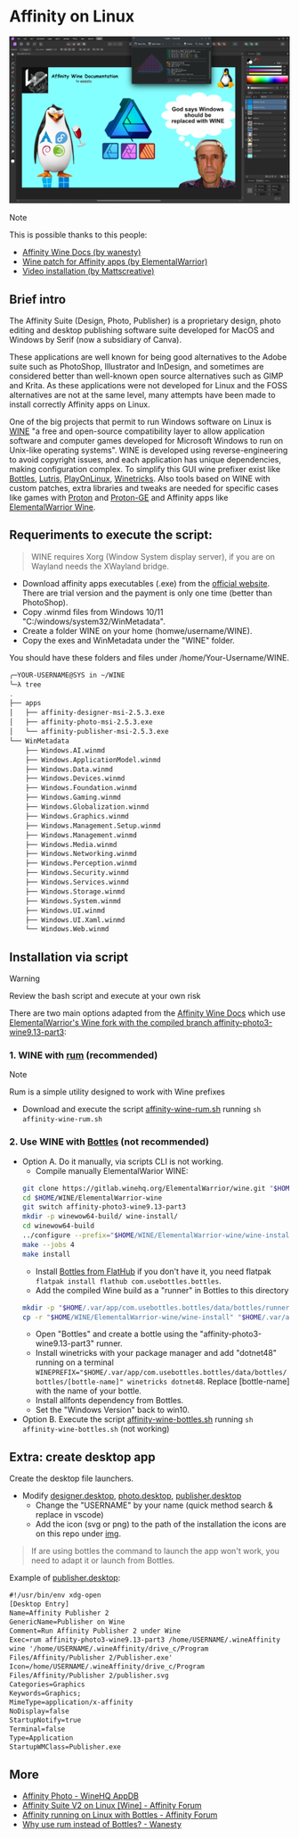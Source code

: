 # Affinity on Linux

![GOD_OF_WINE](./img/affinity-god-of-wine.png)

> [!NOTE]
> This is possible thanks to this people:
- [Affinity Wine Docs (by wanesty)](https://affinity.liz.pet/)
- [Wine patch for Affinity apps (by ElementalWarrior)](https://gitlab.winehq.org/ElementalWarrior/wine/-/commits/affinity-photo3-wine9.13-part3)
- [Video installation (by Mattscreative)](https://www.youtube.com/watch?v=0gB4TdIXCOo)


## Brief intro

The Affinity Suite (Design, Photo, Publisher) is a proprietary design, photo editing and desktop publishing software suite developed for MacOS and Windows by Serif (now a subsidiary of Canva).

These applications are well known for being good alternatives to the Adobe suite such as PhotoShop, Illustrator and InDesign, and sometimes are considered better than well-known open source alternatives such as GIMP and Krita. As these applications were not developed for Linux and the FOSS alternatives are not at the same level, many attempts have been made to install correctly Affinity apps on Linux.

One of the big projects that permit to run Windows software on Linux is [WINE](https://en.wikipedia.org/wiki/Wine_(software)) "a free and open-source compatibility layer to allow application software and computer games developed for Microsoft Windows to run on Unix-like operating systems". WINE is developed using reverse-engineering to avoid copyright issues, and each application has unique dependencies, making configuration complex. To simplify this GUI wine prefixer exist like [Bottles](https://usebottles.com/), [Lutris](https://lutris.net/), [PlayOnLinux](https://www.playonlinux.com/en/), [Winetricks](https://github.com/Winetricks/winetricks). Also tools based on WINE with custom patches, extra libraries and tweaks are needed for specific cases like games with [Proton](https://github.com/ValveSoftware/Proton) and [Proton-GE](https://github.com/GloriousEggroll/proton-ge-custom) and Affinity apps like [ElementalWarrior Wine](https://gitlab.winehq.org/ElementalWarrior/wine/-/commits/affinity-photo3-wine9.13-part3). 


## Requeriments to execute the script:
> WINE requires Xorg (Window System display server), if you are on Wayland needs the XWayland bridge.
- Download affinity apps executables (.exe) from the [official website](https://affinity.serif.com/en-us/). There are trial version and the payment is only one time (better than PhotoShop).
- Copy .winmd files from Windows 10/11 "C:/windows/system32/WinMetadata".
- Create a folder WINE on your home (homwe/username/WINE).
- Copy the exes and WinMetadata under the "WINE" folder.

You should have these folders and files under /home/Your-Username/WINE.

```sh
╭─YOUR-USERNAME@SYS in ~/WINE
╰─λ tree
.
├── apps
│   ├── affinity-designer-msi-2.5.3.exe
│   ├── affinity-photo-msi-2.5.3.exe
│   └── affinity-publisher-msi-2.5.3.exe
└── WinMetadata
    ├── Windows.AI.winmd
    ├── Windows.ApplicationModel.winmd
    ├── Windows.Data.winmd
    ├── Windows.Devices.winmd
    ├── Windows.Foundation.winmd
    ├── Windows.Gaming.winmd
    ├── Windows.Globalization.winmd
    ├── Windows.Graphics.winmd
    ├── Windows.Management.Setup.winmd
    ├── Windows.Management.winmd
    ├── Windows.Media.winmd
    ├── Windows.Networking.winmd
    ├── Windows.Perception.winmd
    ├── Windows.Security.winmd
    ├── Windows.Services.winmd
    ├── Windows.Storage.winmd
    ├── Windows.System.winmd
    ├── Windows.UI.winmd
    ├── Windows.UI.Xaml.winmd
    └── Windows.Web.winmd
```


## Installation via script
> [!WARNING]
> Review the bash script and execute at your own risk

There are two main options adapted from the [Affinity Wine Docs](https://affinity.liz.pet/docs/1-intro.html) which use [ElementalWarrior's Wine fork with the compiled branch affinity-photo3-wine9.13-part3](https://gitlab.winehq.org/ElementalWarrior/wine/-/tree/affinity-photo3-wine9.13-part3):

### 1. WINE with [rum](https://gitlab.com/xkero/rum) (recommended)
> [!note]
> Rum is a simple utility designed to work with Wine prefixes
- Download and execute the script [affinity-wine-rum.sh](affinity-wine-rum.sh) running `sh affinity-wine-rum.sh`

### 2. Use WINE with [Bottles](https://usebottles.com/) (not recommended)
- Option A. Do it manually, via scripts CLI is not working.
  - Compile manually ElementalWarior WINE:
   ```sh
   git clone https://gitlab.winehq.org/ElementalWarrior/wine.git "$HOME/WINE/ElementalWarrior-wine"
   cd $HOME/WINE/ElementalWarrior-wine
   git switch affinity-photo3-wine9.13-part3
   mkdir -p winewow64-build/ wine-install/
   cd winewow64-build
   ../configure --prefix="$HOME/WINE/ElementalWarrior-wine/wine-install" --enable-archs=i386,x86_64
   make --jobs 4
   make install
   ```
   - Install [Bottles from FlatHub](https://flathub.org/apps/com.usebottles.bottles) if you don't have it, you need flatpak `flatpak install flathub com.usebottles.bottles`.
   - Add the compiled Wine build as a "runner" in Bottles to this directory
   ```sh
   mkdir -p "$HOME/.var/app/com.usebottles.bottles/data/bottles/runners/affinity-photo3-wine9.13-part3"
   cp -r "$HOME/WINE/ElementalWarrior-wine/wine-install" "$HOME/.var/app/com.usebottles.bottles/data/bottles/runners/affinity-photo3-wine9.13-part3/"
   ```
   - Open "Bottles" and create a bottle using the "affinity-photo3-wine9.13-part3" runner.
   - Install winetricks with your package manager and add "dotnet48" running on a terminal `WINEPREFIX="$HOME/.var/app/com.usebottles.bottles/data/bottles/bottles/[bottle-name]" winetricks dotnet48`. Replace [bottle-name] with the name of your bottle.
   - Install allfonts dependency from Bottles.
   - Set the "Windows Version" back to win10.
- Option B. Execute the script [affinity-wine-bottles.sh](affinity-wine-bottles.sh) running `sh affinity-wine-bottles.sh` (not working)

## Extra: create desktop app
Create the desktop file launchers.
- Modify [designer.desktop](./desktop/designer.desktop), [photo.desktop](./desktop/photo.desktop), [publisher.desktop](./desktop/publisher.desktop)
  - Change the "USERNAME" by your name (quick method search & replace in vscode)
  - Add the icon (svg or png) to the path of the installation the icons are on this repo under [img](./img/).

> If are using bottles the command to launch the app won't work, you need to adapt it or launch from Bottles.

Example of [publisher.desktop](./desktop/publisher.desktop):
```
#!/usr/bin/env xdg-open
[Desktop Entry]
Name=Affinity Publisher 2
GenericName=Publisher on Wine
Comment=Run Affinity Publisher 2 under Wine
Exec=rum affinity-photo3-wine9.13-part3 /home/USERNAME/.wineAffinity wine '/home/USERNAME/.wineAffinity/drive_c/Program Files/Affinity/Publisher 2/Publisher.exe'
Icon=/home/USERNAME/.wineAffinity/drive_c/Program Files/Affinity/Publisher 2/publisher.svg
Categories=Graphics
Keywords=Graphics;
MimeType=application/x-affinity
NoDisplay=false
StartupNotify=true
Terminal=false
Type=Application
StartupWMClass=Publisher.exe
```


## More
- [Affinity Photo - WineHQ AppDB](https://appdb.winehq.org/objectManager.php?sClass=application&iId=18332)
- [ Affinity Suite V2 on Linux [Wine] - Affinity Forum](https://forum.affinity.serif.com/index.php?/topic/182758-affinity-suite-v2-on-linux-wine/page/25/)
- [Affinity running on Linux with Bottles - Affinity Forum](https://forum.affinity.serif.com/index.php?/topic/166159-affinity-photo-running-on-linux-with-bottles/page/8/)
- [Why use rum instead of Bottles? - Wanesty](https://affinity.liz.pet/docs/misc-QnA.html#q-why-use-rum-instead-of-bottles)
